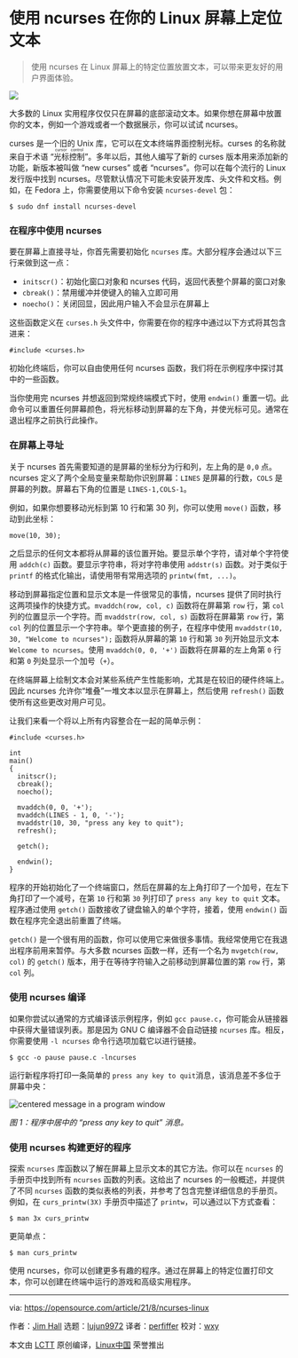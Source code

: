 [#]: sub·ject: "Position text on your screen in Linux with ncurses"
[#]: via: "https://opensource.com/article/21/8/ncurses-linux"
[#]: author: "Jim Hall https://opensource.com/users/jim-hall"
[#]: collector: "lujun9972"
[#]: translator: "perfiffer"
[#]: reviewer: "wxy"
[#]: publisher: " "
[#]: url: " "

使用 ncurses 在你的 Linux 屏幕上定位文本
======

> 使用 ncurses 在 Linux 屏幕上的特定位置放置文本，可以带来更友好的用户界面体验。

![](https://img.linux.net.cn/data/attachment/album/202109/06/085908qrdrrv5dru6pcucr.jpg)

大多数的 Linux 实用程序仅仅只在屏幕的底部滚动文本。如果你想在屏幕中放置你的文本，例如一个游戏或者一个数据展示，你可以试试 ncurses。

curses 是一个旧的 Unix 库，它可以在文本终端界面控制光标。curses 的名称就来自于术语 “<ruby>光标控制<rt>cursor control</rt></ruby>”。多年以后，其他人编写了新的 curses 版本用来添加新的功能，新版本被叫做 “new curses” 或者 “ncurses”。你可以在每个流行的 Linux 发行版中找到 ncurses。尽管默认情况下可能未安装开发库、头文件和文档。例如，在 Fedora 上，你需要使用以下命令安装 `ncurses-devel` 包：

```
$ sudo dnf install ncurses-devel
```

### 在程序中使用 ncurses

要在屏幕上直接寻址，你首先需要初始化 `ncurses` 库。大部分程序会通过以下三行来做到这一点：

  * `initscr()`：初始化窗口对象和 ncurses 代码，返回代表整个屏幕的窗口对象
  * `cbreak()`：禁用缓冲并使键入的输入立即可用
  * `noecho()`：关闭回显，因此用户输入不会显示在屏幕上

这些函数定义在 `curses.h` 头文件中，你需要在你的程序中通过以下方式将其包含进来：

```
#include <curses.h>
```

初始化终端后，你可以自由使用任何 ncurses 函数，我们将在示例程序中探讨其中的一些函数。

当你使用完 ncurses 并想返回到常规终端模式下时，使用 `endwin()` 重置一切。此命令可以重置任何屏幕颜色，将光标移动到屏幕的左下角，并使光标可见。通常在退出程序之前执行此操作。

### 在屏幕上寻址

关于 ncurses 首先需要知道的是屏幕的坐标分为行和列，左上角的是 `0,0` 点。ncurses 定义了两个全局变量来帮助你识别屏幕：`LINES` 是屏幕的行数，`COLS` 是屏幕的列数。屏幕右下角的位置是 `LINES-1,COLS-1`。 

例如，如果你想要移动光标到第 10 行和第 30 列，你可以使用 `move()` 函数，移动到此坐标：

```
move(10, 30);
```

之后显示的任何文本都将从屏幕的该位置开始。要显示单个字符，请对单个字符使用 `addch(c)` 函数。要显示字符串，将对字符串使用 `addstr(s)` 函数。对于类似于 `printf` 的格式化输出，请使用带有常用选项的 `printw(fmt, ...)`。

移动到屏幕指定位置和显示文本是一件很常见的事情，ncurses 提供了同时执行这两项操作的快捷方式。`mvaddch(row, col, c)` 函数将在屏幕第 `row` 行，第 `col` 列的位置显示一个字符。而 `mvaddstr(row, col, s)` 函数将在屏幕第 `row` 行，第 `col` 列的位置显示一个字符串。举个更直接的例子，在程序中使用 `mvaddstr(10, 30, "Welcome to ncurses");` 函数将从屏幕的第 `10` 行和第 `30` 列开始显示文本 `Welcome to ncurses`。使用 `mvaddch(0, 0, '+')` 函数将在屏幕的左上角第 `0` 行和第 `0` 列处显示一个加号（`+`）。

在终端屏幕上绘制文本会对某些系统产生性能影响，尤其是在较旧的硬件终端上。因此 ncurses 允许你“堆叠”一堆文本以显示在屏幕上，然后使用 `refresh()` 函数使所有这些更改对用户可见。

让我们来看一个将以上所有内容整合在一起的简单示例：

```
#include <curses.h>

int
main()
{
  initscr();
  cbreak();
  noecho();

  mvaddch(0, 0, '+');
  mvaddch(LINES - 1, 0, '-');
  mvaddstr(10, 30, "press any key to quit");
  refresh();

  getch();

  endwin();
}
```

程序的开始初始化了一个终端窗口，然后在屏幕的左上角打印了一个加号，在左下角打印了一个减号，在第 `10` 行和第 `30` 列打印了 `press any key to quit` 文本。程序通过使用 `getch()` 函数接收了键盘输入的单个字符，接着，使用 `endwin()` 函数在程序完全退出前重置了终端。

`getch()` 是一个很有用的函数，你可以使用它来做很多事情。我经常使用它在我退出程序前用来暂停。与大多数 ncurses 函数一样，还有一个名为 `mvgetch(row, col)` 的 `getch()` 版本，用于在等待字符输入之前移动到屏幕位置的第 `row` 行，第 `col` 列。

### 使用 ncurses 编译

如果你尝试以通常的方式编译该示例程序，例如 `gcc pause.c`，你可能会从链接器中获得大量错误列表。那是因为 GNU C 编译器不会自动链接 `ncurses` 库。相反，你需要使用 `-l ncurses` 命令行选项加载它以进行链接。

```
$ gcc -o pause pause.c -lncurses
```

运行新程序将打印一条简单的 `press any key to quit`消息，该消息差不多位于屏幕中央：

![centered message in a program window][2]

*图 1：程序中居中的 “press any key to quit” 消息。*

### 使用 ncurses 构建更好的程序

探索 `ncurses` 库函数以了解在屏幕上显示文本的其它方法。你可以在 `ncurses` 的手册页中找到所有 `ncurses` 函数的列表。这给出了 ncurses 的一般概述，并提供了不同 `ncurses` 函数的类似表格的列表，并参考了包含完整详细信息的手册页。例如，在 `curs_printw(3X)` 手册页中描述了 `printw`，可以通过以下方式查看：

```
$ man 3x curs_printw
```

更简单点：

```
$ man curs_printw
```

使用 ncurses，你可以创建更多有趣的程序。通过在屏幕上的特定位置打印文本，你可以创建在终端中运行的游戏和高级实用程序。

--------------------------------------------------------------------------------

via: https://opensource.com/article/21/8/ncurses-linux

作者：[Jim Hall][a]
选题：[lujun9972][b]
译者：[perfiffer](https://github.com/perfiffer)
校对：[wxy](https://github.com/wxy)

本文由 [LCTT](https://github.com/LCTT/TranslateProject) 原创编译，[Linux中国](https://linux.cn/) 荣誉推出

[a]: https://opensource.com/users/jim-hall
[b]: https://github.com/lujun9972
[1]: https://opensource.com/sites/default/files/styles/image-full-size/public/lead-images/laptop_screen_desk_work_chat_text.png?itok=UXqIDRDD (Person using a laptop)
[2]: https://opensource.com/sites/default/files/press-key_0.png

